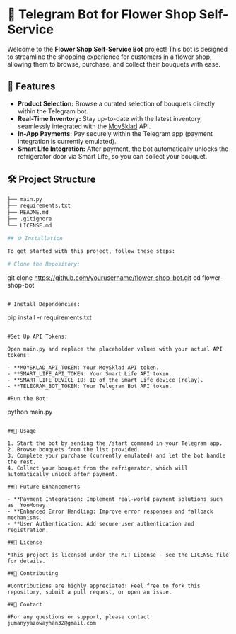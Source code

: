 # 🌸 Telegram Bot for Flower Shop Self-Service

Welcome to the **Flower Shop Self-Service Bot** project! This bot is designed to streamline the shopping experience for customers in a flower shop, allowing them to browse, purchase, and collect their bouquets with ease.

## 🚀 Features

- **Product Selection:** Browse a curated selection of bouquets directly within the Telegram bot.
- **Real-Time Inventory:** Stay up-to-date with the latest inventory, seamlessly integrated with the [MoySklad](https://moysklad.ru/) API.
- **In-App Payments:** Pay securely within the Telegram app (payment integration is currently emulated).
- **Smart Life Integration:** After payment, the bot automatically unlocks the refrigerator door via Smart Life, so you can collect your bouquet.

## 🛠 Project Structure

```bash
├── main.py                  
├── requirements.txt         
├── README.md                
├── .gitignore 
└── LICENSE.md       

## ⚙️ Installation

To get started with this project, follow these steps:

# Clone the Repository:
```
git clone https://github.com/yourusername/flower-shop-bot.git
cd flower-shop-bot
```

# Install Dependencies:

```
pip install -r requirements.txt
```

#Set Up API Tokens:

Open main.py and replace the placeholder values with your actual API tokens:

- **MOYSKLAD_API_TOKEN: Your MoySklad API token.
- **SMART_LIFE_API_TOKEN: Your Smart Life API token.
- **SMART_LIFE_DEVICE_ID: ID of the Smart Life device (relay).
- **TELEGRAM_BOT_TOKEN: Your Telegram Bot API token.

#Run the Bot:
```
python main.py
```

##🎯 Usage

1. Start the bot by sending the /start command in your Telegram app.
2. Browse bouquets from the list provided.
3. Complete your purchase (currently emulated) and let the bot handle the rest.
4. Collect your bouquet from the refrigerator, which will automatically unlock after payment.

##🌟 Future Enhancements

- **Payment Integration: Implement real-world payment solutions such as  YooMoney.
- **Enhanced Error Handling: Improve error responses and fallback mechanisms.
- **User Authentication: Add secure user authentication and registration.

##📄 License

*This project is licensed under the MIT License - see the LICENSE file for details.

##🤝 Contributing

#Contributions are highly appreciated! Feel free to fork this repository, submit a pull request, or open an issue.

##📧 Contact

#For any questions or support, please contact jumanyyazowayhan32@gmail.com